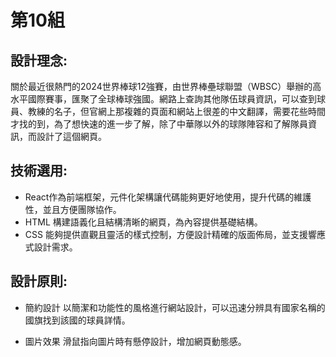 # 第10組
## 設計理念:

關於最近很熱門的2024世界棒球12強賽，由世界棒壘球聯盟（WBSC）舉辦的高水平國際賽事，匯聚了全球棒球強國。網路上查詢其他隊伍球員資訊，可以查到球員、教練的名子，但官網上那複雜的頁面和網站上很差的中文翻譯，需要花些時間才找的到，為了想快速的進一步了解，除了中華隊以外的球隊陣容和了解隊員資訊，而設計了這個網頁。

## 技術選用:

- React作為前端框架，元件化架構讓代碼能夠更好地使用，提升代碼的維護性，並且方便團隊協作。
- HTML 構建語義化且結構清晰的網頁，為內容提供基礎結構。
- CSS 能夠提供直觀且靈活的樣式控制，方便設計精確的版面佈局，並支援響應式設計需求。

## 設計原則:
- 簡約設計
  以簡潔和功能性的風格進行網站設計，可以迅速分辨具有國家名稱的國旗找到該國的球員詳情。

- 圖片效果
  滑鼠指向圖片時有懸停設計，增加網頁動態感。
